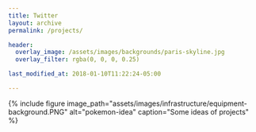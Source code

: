 ```yaml
---
title: Twitter
layout: archive
permalink: /projects/

header:
  overlay_image: /assets/images/backgrounds/paris-skyline.jpg
  overlay_filter: rgba(0, 0, 0, 0.25)

last_modified_at: 2018-01-10T11:22:24-05:00

---
```

{%
include figure
image_path="assets/images/infrastructure/equipment-background.PNG"
alt="pokemon-idea"
caption="Some ideas of projects"
%}
